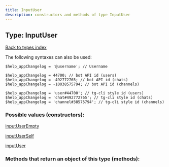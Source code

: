 ```yaml
---
title: InputUser
description: constructors and methods of type InputUser
---
```

## Type: InputUser  
[Back to types index](index.md)



The following syntaxes can also be used:

```
$help_appChangelog = '@username'; // Username

$help_appChangelog = 44700; // bot API id (users)
$help_appChangelog = -492772765; // bot API id (chats)
$help_appChangelog = -10038575794; // bot API id (channels)

$help_appChangelog = 'user#44700'; // tg-cli style id (users)
$help_appChangelog = 'chat#492772765'; // tg-cli style id (chats)
$help_appChangelog = 'channel#38575794'; // tg-cli style id (channels)
```


### Possible values (constructors):

[inputUserEmpty](../constructors/inputUserEmpty.md)  

[inputUserSelf](../constructors/inputUserSelf.md)  

[inputUser](../constructors/inputUser.md)  



### Methods that return an object of this type (methods):



